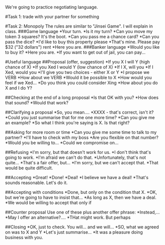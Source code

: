 We're going to practice negotiating language.

#Task 1: trade with your partner for something

#Task 2: Monopoly
The rules are similar to "Jinsei Game". I will explain in class.
###Game language
*Your turn.
*Is it my turn?
*Can you move my token 3 squares? It's the boot.
*Can you pass me a chance card?
*Can you pass the dice?
*I'd like to buy this property please
*That's mine. Please pay $32 ("32 dollars") rent
*Here you are.
###Banker language
*Would you like to buy it?
*Here you are.
*If you want to get out of jail, you can pay...



#Useful language
##Proposal (offer, suggestion)
*If you X I will Y (high chance of X)
*If you Xed I would Y (low chance of X)
*If I X, will you
*If I Xed, would you
*I'll give you two choices - either X or Y
*I propose we VERB
*How about we VERB
*Would it be possible to X
*How would you feel if we Xed...
*Do you think you could consider Xing
*How about you do X and I do Y?

##Checking at the end of a long proposal
*Is that OK with you?
*How does that sound?
*Would that work?

##Clarifying a proposal
*So, you mean....
*XXXX - that's correct, isn't it?
*Could you just summarise that for me one more time?
*Can you give me an example?
*So what I think you're saying is X. Is that right?

##Asking for more room or time
*Can you give me some time to talk to my partner?
*I'll have to check with my boss
*Are you flexible on that number?
*Would you be willing to...
*Could we compromise on...


##Refusing
*I'm sorry, but that doesn't work for us.
*I don't think that's going to work.
*I'm afraid we can't do that.
*Unfortunately, that's not quite...
*That's a fair offer, but...
*I'm sorry, but we can't accept that.
*That would be quite difficult.

##Accepting
*Great!
*Done!
*Deal!
*I believe we have a deal!
*That's sounds reasonable. Let's do it.


##Accepting with conditions
*Done, but only on the condition that X.
*OK, but we're going to have to insist that...
*As long as X, then we have a deal.
*We would be willing to accept that only if

##Counter proposal
Use one of these plus another offer phrase:
*Instead,...
*May I offer an alternative?....
*THat might work. But perhaps

##Closing
*OK, just to check. You will... and we will...
*SO, what we agreed on was to X and Y
*Let's just summarise...
*It was a pleasure doing business with you.

